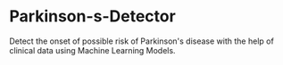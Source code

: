 # Parkinson-s-Detector
Detect the onset of possible risk of Parkinson's disease with the help of clinical data using Machine Learning Models.
